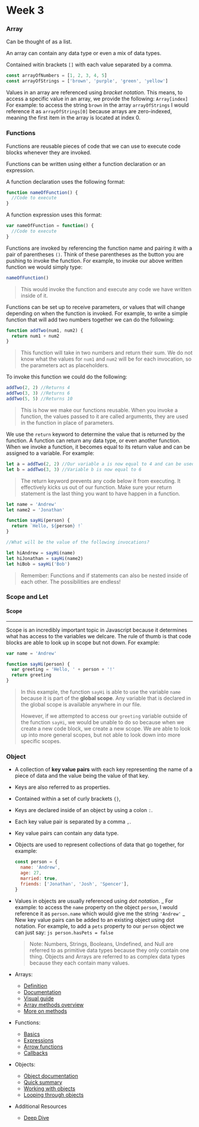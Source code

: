 # Week 3

### Array

Can be thought of as a list.

An array can contain any data type or even a mix of data types.

Contained witin brackets `[]` with each value separated by a comma.

  ```js
  const arrayOfNumbers = [1, 2, 3, 4, 5]
  const arrayOfStrings = ['brown', 'purple', 'green', 'yellow']
  ```

Values in an array are referenced using _bracket notation_.  This means, to access a specific value in an array, we provide the following: `Array[index]`
For example: to access the string `brown` in the array `arrayOfStrings` I would reference it as `arrayOfStrings[0]` because arrays are zero-indexed, meaning the first item in the array is located at index 0.

### Functions

Functions are reusable pieces of code that we can use to execute code blocks whenever they are invoked.

Functions can be written using either a function declaration or an expression.

A function declaration uses the following format:

```js
function nameOfFunction() {
  //Code to execute
}
```

A function expression uses this format:

```js
var nameOfFunction = function() {
  //Code to execute
}
```

Functions are invoked by referencing the function name and pairing it with a pair of parentheses `()`. Think of these parentheses as the button you are pushing to invoke the function. For example, to invoke our above written function we would simply type:

```js
nameOfFunction()
```

> This would invoke the function and execute any code we have written inside of it.

Functions can be set up to receive parameters, or values that will change depending on when the function is invoked. For example, to write a simple function that will add two numbers together we can do the following:

```js
function addTwo(num1, num2) {
  return num1 + num2
}
```

> This function will take in two numbers and return their sum. We do not know what the values for `num1` and `num2` will be for each invocation, so the parameters act as placeholders.

To invoke this function we could do the following:

```js
addTwo(2, 2) //Returns 4
addTwo(3, 3) //Returns 6
addTwo(5, 5) //Returns 10
```

> This is how we make our functions reusable. When you invoke a function, the values passed to it are called arguments, they are used in the function in place of parameters.

We use the `return` keyword to determine the value that is returned by the function. A function can return any data type, or even another function. When we invoke a function, it becomes equal to its return value and can be assigned to a variable. For example:

```js
let a = addTwo(2, 2) //Our variable a is now equal to 4 and can be used later
let b = addTwo(3, 3) //Variable b is now equal to 6
```

> The return keyword prevents any code below it from executing. It effectively kicks us out of our function. Make sure your return statement is the last thing you want to have happen in a function.


```js
let name = 'Andrew'
let name2 = 'Jonathan'

function sayHi(person) {
  return `Hello, ${person} !`
}

//What will be the value of the following invocations?

let hiAndrew = sayHi(name)
let hiJonathan = sayHi(name2)
let hiBob = sayHi('Bob')
```

> Remember: Functions and if statements can also be nested inside of each other. The possibilities are endless!

### Scope and Let

#### Scope

---

Scope is an incredibly important topic in Javascript because it determines what has access to the variables we delcare. The rule of thumb is that code blocks are able to look up in scope but not down. For example:

```js
var name = 'Andrew'

function sayHi(person) {
  var greeting = 'Hello, ' + person + '!'
  return greeting
}
```

> In this example, the function `sayHi` is able to use the variable `name` because it is part of the **global scope**. Any variable that is declared in the global scope is available anywhere in our file.
>
> However, if we attempted to access our `greeting` variable outside of the function `sayHi`, we would be unable to do so because when we create a new code block, we create a new scope. We are able to look up into more general scopes, but not able to look down into more specific scopes.

### Object
  - A collection of **key value pairs** with each key representing the name of a piece of data and the value being the value of that key.
  - Keys are also referred to as properties.
  - Contained within a set of curly brackets `{}`,
  - Keys are declared inside of an object by using a colon `:`.
  - Each key value pair is separated by a comma `,`.
  - Key value pairs can contain any data type.
  - Objects are used to represent collections of data that go together, for example:
    ```js
    const person = {
      name: 'Andrew',
      age: 27,
      married: true,
      friends: ['Jonathan', 'Josh', 'Spencer'],
    }
    ```
  - Values in objects are usually referenced using _dot notation_.
    _ For example: to access the `name` property on the object `person`, I would reference it as `person.name` which would give me the string `'Andrew'`
    _ New key value pairs can be added to an existing object using dot notation. For example, to add a `pets` property to our `person` object we can just say:
    `js person.hasPets = false`
    > Note: Numbers, Strings, Booleans, Undefined, and Null are referred to as primitive data types because they only contain one thing. Objects and Arrays are referred to as complex data types because they each contain many values.

- Arrays: 
  - <a href="https://www.youtube.com/watch?v=55l-aZ7_F24">Definition</a>
  - <a href="https://javascript.info/array">Documentation</a>
  - <a href="https://www.freecodecamp.org/news/data-structures-101-arrays-a-visual-introduction-for-beginners-7f013bcc355a/">Visual guide</a>
  - <a href="https://www.w3schools.com/js/js_array_methods.asp">Array methods overview</a>
  - <a href="https://www.freecodecamp.org/news/the-javascript-array-handbook/">More on methods</a>
- Functions:
   - <a href="https://javascript.info/function-basics">Basics</a>
   - <a href="https://javascript.info/function-expressions">Expressions</a>
   - <a href="https://javascript.info/arrow-functions-basics">Arrow functions</a>
   - <a href="https://www.sitepoint.com/callbacks-javascript/">Callbacks</a>
- Objects:
    - <a href="https://javascript.info/object">Object documentation</a>
    - <a href="https://www.w3schools.com/js/js_objects.asp">Quick summary</a>
    - <a href="https://developer.mozilla.org/en-US/docs/Web/JavaScript/Guide/Working_with_Objects">Working with objects</a>
    - <a href="https://developer.mozilla.org/en-US/docs/Web/JavaScript/Guide/Working_with_Objects#enumerating_properties">Looping through objects</a>
- Additional Resources
    - <a href="https://www.youtube.com/watch?v=nDPv8R2lFa4&t=692s">Deep Dive</a>